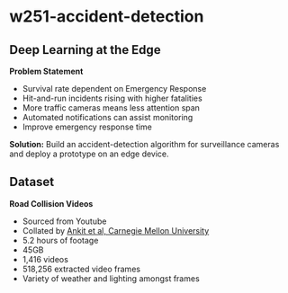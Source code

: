 # w251-accident-detection
## Deep Learning at the Edge
**Problem Statement**
* Survival rate dependent on Emergency Response
* Hit-and-run incidents rising with higher fatalities
* More traffic cameras means less attention span
* Automated notifications can assist monitoring
* Improve emergency response time

**Solution:** Build an accident-detection algorithm for surveillance cameras and deploy a prototype on an edge device.

## Dataset

**Road Collision Videos**
* Sourced from Youtube
* Collated by [Ankit et al, Carnegie Mellon University](https://www.researchgate.net/publication/327732949_Accident_Forecasting_in_CCTV_Traffic_Camera_Videos)
* 5.2 hours of footage
* 45GB
* 1,416 videos
* 518,256 extracted video frames
* Variety of weather and lighting amongst frames
